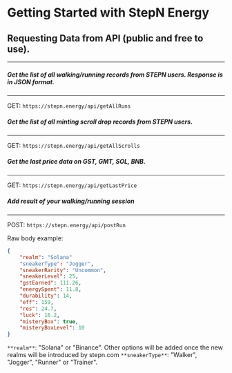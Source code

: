 # Getting Started with StepN Energy

## Requesting Data from API (public and free to use).
------
##### Get the list of all walking/running records from STEPN users. Response is in JSON format.
------
GET: `https://stepn.energy/api/getAllRuns`

##### Get the list of all minting scroll drop records from STEPN users.
------
GET: `https://stepn.energy/api/getAllScrolls`

##### Get the last price data on GST, GMT, SOL, BNB.
------
GET: `https://stepn.energy/api/getLastPrice`

##### Add result of your walking/running session
------
POST: `https://stepn.energy/api/postRun`

Raw body example: 

```json
{
    "realm": "Solana"
    "sneakerType": "Jogger",
    "sneakerRarity": "Uncommon",
    "sneakerLevel": 25,
    "gstEarned": 111.26,
    "energySpent": 11.8,
    "durability": 14,
    "eff": 159,
    "res": 24.7,
    "luck": 16.2,
    "misteryBox": true,
    "misteryBoxLevel": 10
}
```

`**realm**`: "Solana" or "Binance". Other options will be added once the new realms will be introduced by stepn.com
`**sneakerType**`: "Walker", "Jogger", "Runner" or "Trainer".


